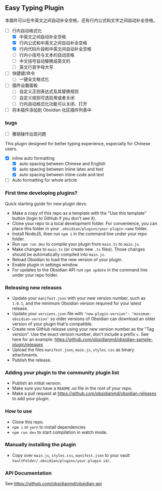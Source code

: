 ## Easy Typing Plugin
本插件可以在中英文之间自动补全空格，还有行内公式和文字之间自动补全空格。

- [ ] 行内自动格式化
	- [x] 中英文之间自动补全空格
	- [x] 行内公式和中英文之间自动补全空格
	- [x] 行内代码片段和中英文间自动补全空格
	- [ ] 行内小括号与文本的自动空格
	- [ ] 中文括号自动替换成英文的
	- [ ] 英文行首字母大写
- [ ] 快捷键/命令
	- [ ]  一键全文格式化
- [ ] 插件设置面板
	- [ ] 自定义正则表达式及其替换规则
	- [ ] 自定义规则可选启用或者关闭
	- [ ] 行内自动格式化功能可以关闭、打开
- [ ] 将本插件添加到 Obsidian 社区插件列表中
### bugs
- [ ] 撤销操作出现问题


This plugin designed for better typing experience, especially for Chinese users.
- [x] inline auto formatting
  - [x] auto spacing between Chinese and English
  - [x] auto spacing between inline latex and text
  - [x] auto spacing between inline code and text
- [ ] Auto formatting for whole article 
### First time developing plugins?

Quick starting guide for new plugin devs:

- Make a copy of this repo as a template with the "Use this template" button (login to GitHub if you don't see it).
- Clone your repo to a local development folder. For convenience, you can place this folder in your `.obsidian/plugins/your-plugin-name` folder.
- Install NodeJS, then run `npm i` in the command line under your repo folder.
- Run `npm run dev` to compile your plugin from `main.ts` to `main.js`.
- Make changes to `main.ts` (or create new `.ts` files). Those changes should be automatically compiled into `main.js`.
- Reload Obsidian to load the new version of your plugin.
- Enable plugin in settings window.
- For updates to the Obsidian API run `npm update` in the command line under your repo folder.

### Releasing new releases

- Update your `manifest.json` with your new version number, such as `1.0.1`, and the minimum Obsidian version required for your latest release.
- Update your `versions.json` file with `"new-plugin-version": "minimum-obsidian-version"` so older versions of Obsidian can download an older version of your plugin that's compatible.
- Create new GitHub release using your new version number as the "Tag version". Use the exact version number, don't include a prefix `v`. See here for an example: https://github.com/obsidianmd/obsidian-sample-plugin/releases
- Upload the files `manifest.json`, `main.js`, `styles.css` as binary attachments.
- Publish the release.

### Adding your plugin to the community plugin list

- Publish an initial version.
- Make sure you have a `README.md` file in the root of your repo.
- Make a pull request at https://github.com/obsidianmd/obsidian-releases to add your plugin.

### How to use

- Clone this repo.
- `npm i` or `yarn` to install dependencies
- `npm run dev` to start compilation in watch mode.

### Manually installing the plugin

- Copy over `main.js`, `styles.css`, `manifest.json` to your vault `VaultFolder/.obsidian/plugins/your-plugin-id/`.

### API Documentation

See https://github.com/obsidianmd/obsidian-api
